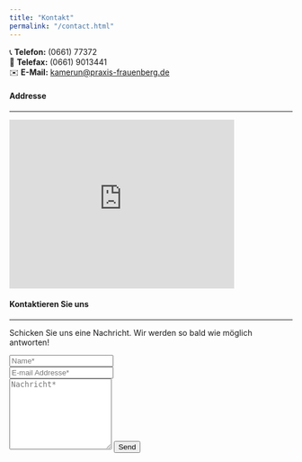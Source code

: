 ```yaml
---
title: "Kontakt"
permalink: "/contact.html"
---
```


📞 **Telefon:** (0661) 77372  
📠 **Telefax:** (0661) 9013441  
✉️ **E-Mail:** [kamerun@praxis-frauenberg.de](mailto:kamerun@praxis-frauenberg.de)


#### Addresse 
--- 
<iframe class="pt-2 pb-4"
src="https://www.google.com/maps/embed?pb=!1m18!1m12!1m3!1d2539.944569947935!2d9.47433157655787!3d50.46075687159416!2m3!1f0!2f0!3f0!3m2!1i1024!2i768!4f13.1!3m3!1m2!1s0x47bccd806a2fd373%3A0x7103f428ce511250!2sRosenweg%209%2C%2036119%20Neuhof!5e0!3m2!1sde!2sde!4v1744641450477!5m2!1sde!2sde" width="400" height="300" style="border:0;" allowfullscreen="" loading="lazy" referrerpolicy="no-referrer-when-downgrade"></iframe>


#### Kontaktieren Sie uns
---
<form action="https://formsubmit.co/{{site.email}}" method="POST">    
    <p class="mb-4">Schicken Sie uns eine Nachricht. Wir werden so bald wie möglich antworten!</p>
    <div class="form-group row">
        <div class="col-md-6">
            <input class="form-control" type="text" name="name" placeholder="Name*" required>
        </div>
        <div class="col-md-6">
            <input class="form-control" type="email" name="_replyto" placeholder="E-mail Addresse*" required>
        </div>
    </div>
    <textarea rows="8" class="form-control mb-3" name="message" placeholder="Nachricht*" required></textarea>    
    <input class="btn btn-success" type="submit" value="Send">
</form>